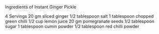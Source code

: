 
Ingredients of Instant Ginger Pickle

4 Servings
20 gm sliced ginger
1/2 tablespoon salt
1 tablespoon chopped green chilli
1/2 cup lemon juice
20 gm pomegranate seeds
1/2 tablespoon sugar
1 tablespoon cumin powder
1/2 tablespoon red chilli powder
